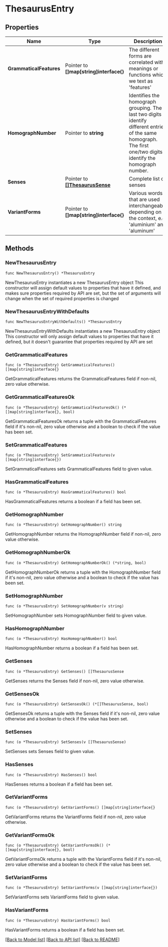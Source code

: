 # ThesaurusEntry

## Properties

Name | Type | Description | Notes
------------ | ------------- | ------------- | -------------
**GrammaticalFeatures** | Pointer to **[]map[string]interface{}** | The different forms are correlated with meanings or functions which we text as &#39;features&#39; | [optional] 
**HomographNumber** | Pointer to **string** | Identifies the homograph grouping. The last two digits identify different entries of the same homograph. The first one/two digits identify the homograph number. | [optional] 
**Senses** | Pointer to [**[]ThesaurusSense**](ThesaurusSense.md) | Complete list of senses | [optional] 
**VariantForms** | Pointer to **[]map[string]interface{}** | Various words that are used interchangeably depending on the context, e.g &#39;aluminium&#39; and &#39;aluminum&#39; | [optional] 

## Methods

### NewThesaurusEntry

`func NewThesaurusEntry() *ThesaurusEntry`

NewThesaurusEntry instantiates a new ThesaurusEntry object
This constructor will assign default values to properties that have it defined,
and makes sure properties required by API are set, but the set of arguments
will change when the set of required properties is changed

### NewThesaurusEntryWithDefaults

`func NewThesaurusEntryWithDefaults() *ThesaurusEntry`

NewThesaurusEntryWithDefaults instantiates a new ThesaurusEntry object
This constructor will only assign default values to properties that have it defined,
but it doesn't guarantee that properties required by API are set

### GetGrammaticalFeatures

`func (o *ThesaurusEntry) GetGrammaticalFeatures() []map[string]interface{}`

GetGrammaticalFeatures returns the GrammaticalFeatures field if non-nil, zero value otherwise.

### GetGrammaticalFeaturesOk

`func (o *ThesaurusEntry) GetGrammaticalFeaturesOk() (*[]map[string]interface{}, bool)`

GetGrammaticalFeaturesOk returns a tuple with the GrammaticalFeatures field if it's non-nil, zero value otherwise
and a boolean to check if the value has been set.

### SetGrammaticalFeatures

`func (o *ThesaurusEntry) SetGrammaticalFeatures(v []map[string]interface{})`

SetGrammaticalFeatures sets GrammaticalFeatures field to given value.

### HasGrammaticalFeatures

`func (o *ThesaurusEntry) HasGrammaticalFeatures() bool`

HasGrammaticalFeatures returns a boolean if a field has been set.

### GetHomographNumber

`func (o *ThesaurusEntry) GetHomographNumber() string`

GetHomographNumber returns the HomographNumber field if non-nil, zero value otherwise.

### GetHomographNumberOk

`func (o *ThesaurusEntry) GetHomographNumberOk() (*string, bool)`

GetHomographNumberOk returns a tuple with the HomographNumber field if it's non-nil, zero value otherwise
and a boolean to check if the value has been set.

### SetHomographNumber

`func (o *ThesaurusEntry) SetHomographNumber(v string)`

SetHomographNumber sets HomographNumber field to given value.

### HasHomographNumber

`func (o *ThesaurusEntry) HasHomographNumber() bool`

HasHomographNumber returns a boolean if a field has been set.

### GetSenses

`func (o *ThesaurusEntry) GetSenses() []ThesaurusSense`

GetSenses returns the Senses field if non-nil, zero value otherwise.

### GetSensesOk

`func (o *ThesaurusEntry) GetSensesOk() (*[]ThesaurusSense, bool)`

GetSensesOk returns a tuple with the Senses field if it's non-nil, zero value otherwise
and a boolean to check if the value has been set.

### SetSenses

`func (o *ThesaurusEntry) SetSenses(v []ThesaurusSense)`

SetSenses sets Senses field to given value.

### HasSenses

`func (o *ThesaurusEntry) HasSenses() bool`

HasSenses returns a boolean if a field has been set.

### GetVariantForms

`func (o *ThesaurusEntry) GetVariantForms() []map[string]interface{}`

GetVariantForms returns the VariantForms field if non-nil, zero value otherwise.

### GetVariantFormsOk

`func (o *ThesaurusEntry) GetVariantFormsOk() (*[]map[string]interface{}, bool)`

GetVariantFormsOk returns a tuple with the VariantForms field if it's non-nil, zero value otherwise
and a boolean to check if the value has been set.

### SetVariantForms

`func (o *ThesaurusEntry) SetVariantForms(v []map[string]interface{})`

SetVariantForms sets VariantForms field to given value.

### HasVariantForms

`func (o *ThesaurusEntry) HasVariantForms() bool`

HasVariantForms returns a boolean if a field has been set.


[[Back to Model list]](../README.md#documentation-for-models) [[Back to API list]](../README.md#documentation-for-api-endpoints) [[Back to README]](../README.md)


